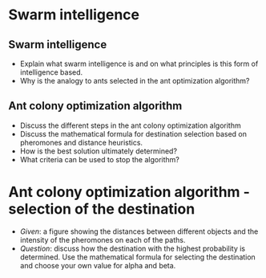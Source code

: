 # Swarm intelligence 

## Swarm intelligence
* Explain what swarm intelligence is and on what principles is this form of intelligence based.
* Why is the analogy to ants selected in the ant optimization algorithm?

## Ant colony optimization algorithm
* Discuss the different steps in the ant colony optimization algorithm
* Discuss the mathematical formula for destination selection based on pheromones and distance heuristics.
* How is the best solution ultimately determined?
* What criteria can be used to stop the algorithm?

# Ant colony optimization algorithm - selection of the destination
* *Given*: a figure showing the distances between different objects and the intensity of the pheromones on each of the paths.
* *Question*: discuss how the destination with the highest probability is determined. Use the mathematical formula for selecting the destination and choose your own value for alpha and beta.